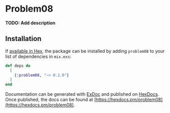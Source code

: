 # Problem08

**TODO: Add description**

## Installation

If [available in Hex](https://hex.pm/docs/publish), the package can be installed
by adding `problem08` to your list of dependencies in `mix.exs`:

```elixir
def deps do
  [
    {:problem08, "~> 0.1.0"}
  ]
end
```

Documentation can be generated with [ExDoc](https://github.com/elixir-lang/ex_doc)
and published on [HexDocs](https://hexdocs.pm). Once published, the docs can
be found at [https://hexdocs.pm/problem08](https://hexdocs.pm/problem08).

